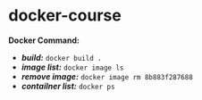 # docker-course

**Docker Command:**
* ***build:*** `docker build .`
* ***image list:*** `docker image ls`
* ***remove image:*** `docker image rm 8b883f287688`
* ***contailner list:*** `docker ps`
